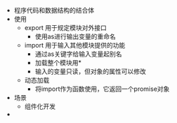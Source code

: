 - 程序代码和数据结构的结合体
- 使用
	- export 用于规定模块对外接口
		- 使用as进行输出变量的重命名
	- import 用于输入其他模块提供的功能
		- 通过as关键字给输入变量起别名
		- 加载整个模块用*
		- 输入的变量只读，但对象的属性可以修改
	- 动态加载
		- 将import作为函数使用，它返回一个promise对象
- 场景
	- 组件化开发
-